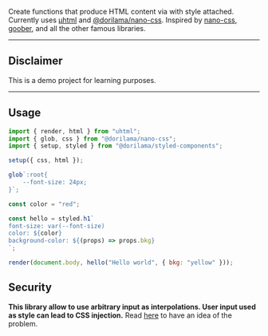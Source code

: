 Create functions that produce HTML content via with style attached.
Currently uses [µhtml](https://github.com/WebReflection/uhtml) and [@dorilama/nano-css](https://github.com/Dorilama/nano-css).
Inspired by [nano-css](https://github.com/streamich/nano-css), [goober](https://github.com/cristianbote/goober), and all the other famous libraries.

---

## Disclaimer

This is a demo project for learning purposes.

---

## Usage

```javascript
import { render, html } from "uhtml";
import { glob, css } from "@dorilama/nano-css";
import { setup, styled } from "@dorilama/styled-components";

setup({ css, html });

glob`:root{
    --font-size: 24px;
}`;

const color = "red";

const hello = styled.h1`
font-size: var(--font-size)
color: ${color}
background-color: ${(props) => props.bkg}
`;

render(document.body, hello("Hello world", { bkg: "yellow" }));
```

## Security

**This library allow to use arbitrary input as interpolations. User input used as style can lead to CSS injection.**
Read [here](https://frontarm.com/james-k-nelson/how-can-i-use-css-in-js-securely/) to have an idea of the problem.
